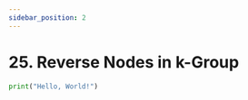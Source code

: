 ```yaml
---
sidebar_position: 2
---
```


# 25. Reverse Nodes in k-Group

```python leet-code/week-1/02-linked-lists/2
print("Hello, World!")
```